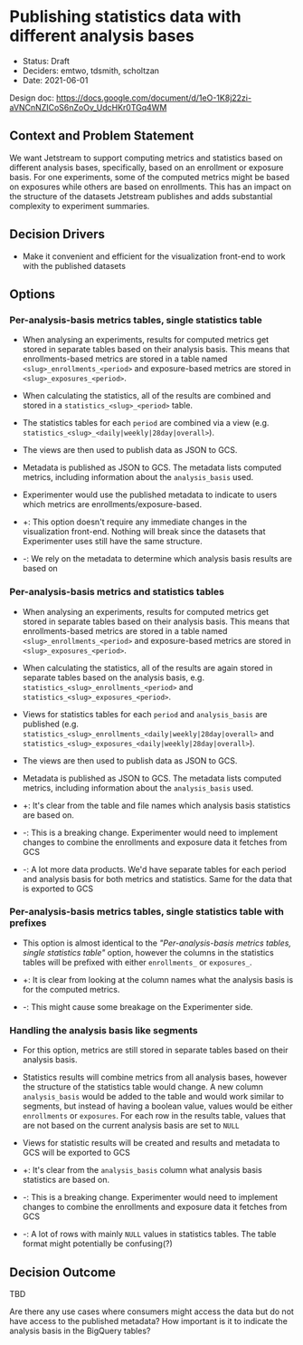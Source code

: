 # Publishing statistics data with different analysis bases

* Status: Draft
* Deciders: emtwo, tdsmith, scholtzan
* Date: 2021-06-01

Design doc: https://docs.google.com/document/d/1eO-1K8j22zi-aVNCnNZICoS6nZoOv_UdcHKr0TGq4WM

## Context and Problem Statement

We want Jetstream to support computing metrics and statistics based on different analysis bases, specifically, based on an enrollment or exposure basis. For one experiments, some of the computed metrics might be based on exposures while others are based on enrollments.
This has an impact on the structure of the datasets Jetstream publishes and adds substantial complexity to experiment summaries.

## Decision Drivers

* Make it convenient and efficient for the visualization front-end to work with the published datasets

## Options

### Per-analysis-basis metrics tables, single statistics table

* When analysing an experiments, results for computed metrics get stored in separate tables based on their analysis basis. This means that enrollments-based metrics are stored in a table named `<slug>_enrollments_<period>` and exposure-based metrics are stored in `<slug>_exposures_<period>`.
* When calculating the statistics, all of the results are combined and stored in a `statistics_<slug>_<period>` table.
* The statistics tables for each `period` are combined via a view (e.g. `statistics_<slug>_<daily|weekly|28day|overall>`).
* The views are then used to publish data as JSON to GCS.
* Metadata is published as JSON to GCS. The metadata lists computed metrics, including information about the `analysis_basis` used.
* Experimenter would use the published metadata to indicate to users which metrics are enrollments/exposure-based.

* +: This option doesn't require any immediate changes in the visualization front-end. Nothing will break since the datasets that Experimenter uses still have the same structure.
* -: We rely on the metadata to determine which analysis basis results are based on

### Per-analysis-basis metrics and statistics tables

* When analysing an experiments, results for computed metrics get stored in separate tables based on their analysis basis. This means that enrollments-based metrics are stored in a table named `<slug>_enrollments_<period>` and exposure-based metrics are stored in `<slug>_exposures_<period>`.
* When calculating the statistics, all of the results are again stored in separate tables based on the analysis basis, e.g. `statistics_<slug>_enrollments_<period>` and `statistics_<slug>_exposures_<period>`.
* Views for statistics tables for each `period` and `analysis_basis` are published (e.g. `statistics_<slug>_enrollments_<daily|weekly|28day|overall>` and `statistics_<slug>_exposures_<daily|weekly|28day|overall>`).
* The views are then used to publish data as JSON to GCS.
* Metadata is published as JSON to GCS. The metadata lists computed metrics, including information about the `analysis_basis` used.

* +: It's clear from the table and file names which analysis basis statistics are based on.
* -: This is a breaking change. Experimenter would need to implement changes to combine the enrollments and exposure data it fetches from GCS
* -: A lot more data products. We'd have separate tables for each period and analysis basis for both metrics and statistics. Same for the data that is exported to GCS

### Per-analysis-basis metrics tables, single statistics table with prefixes

* This option is almost identical to the _"Per-analysis-basis metrics tables, single statistics table"_ option, however the columns in the statistics tables will be prefixed with either `enrollments_` or `exposures_`.

* +: It is clear from looking at the column names what the analysis basis is for the computed metrics.
* -: This might cause some breakage on the Experimenter side.

### Handling the analysis basis like segments

* For this option, metrics are still stored in separate tables based on their analysis basis.
* Statistics results will combine metrics from all analysis bases, however the structure of the statistics table would change. A new column `analysis_basis` would be added to the table and would work similar to segments, but instead of having a boolean value, values would be either `enrollments` or `exposures`. For each row in the results table, values that are not based on the current analysis basis are set to `NULL`
* Views for statistic results will be created and results and metadata to GCS will be exported to GCS

* +: It's clear from the `analysis_basis` column what analysis basis statistics are based on.
* -: This is a breaking change. Experimenter would need to implement changes to combine the enrollments and exposure data it fetches from GCS
* -: A lot of rows with mainly `NULL` values in statistics tables. The table format might potentially be confusing(?)

## Decision Outcome

TBD

Are there any use cases where consumers might access the data but do not have access to the published metadata? How important is it to indicate the analysis basis in the BigQuery tables?
